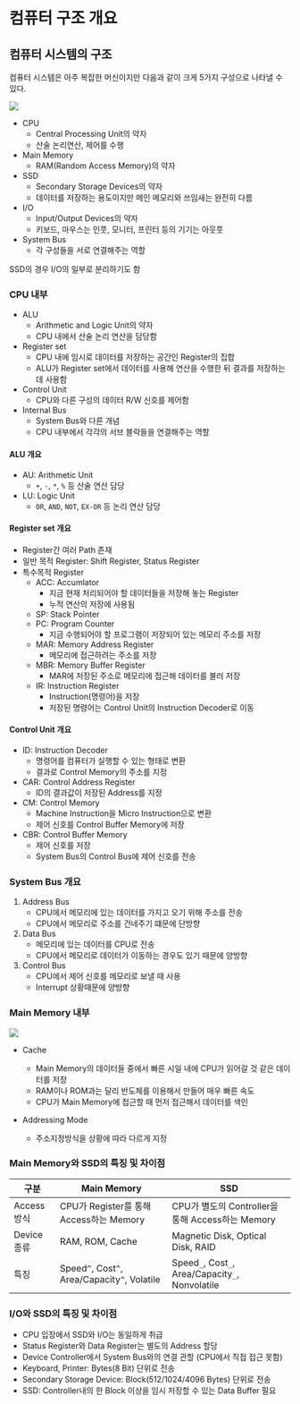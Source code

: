 # 컴퓨터 구조 개요

## 컴퓨터 시스템의 구조

컴퓨터 시스템은 아주 복잡한 머신이지만 다음과 같이 크게 5가지 구성으로 나타낼 수 있다.

![](../resources/cs-1.png)

* CPU
    * Central Processing Unit의 약자
    * 산술 논리연산, 제어를 수행
* Main Memory
    * RAM(Random Access Memory)의 약자
* SSD
    * Secondary Storage Devices의 약자
    * 데이터를 저장하는 용도이지만 메인 메모리와 쓰임새는 완전히 다름
* I/O
    * Input/Output Devices의 약자
    * 키보드, 마우스는 인풋, 모니터, 프린터 등의 기기는 아웃풋
* System Bus
    * 각 구성들을 서로 연결해주는 역할

SSD의 경우 I/O의 일부로 분리하기도 함

### CPU 내부

* ALU
    * Arithmetic and Logic Unit의 약자
    * CPU 내에서 산술 논리 연산을 담당함
* Register set
    * CPU 내에 임시로 데이터를 저장하는 공간인 Register의 집합
    * ALU가 Register set에서 데이터를 사용해 연산을 수행한 뒤 결과를 저장하는데 사용함
* Control Unit
    * CPU와 다른 구성의 데이터 R/W 신호를 제어함
* Internal Bus
    * System Bus와 다른 개념
    * CPU 내부에서 각각의 서브 블락들을 연결해주는 역할

#### ALU 개요

* AU: Arithmetic Unit
    * `+`, `-`, `*`, `%` 등 산술 연산 담당
* LU: Logic Unit
    * `OR`, `AND`, `NOT`, `EX-OR` 등 논리 연산 담당
    
#### Register set 개요

* Register간 여러 Path 존재
* 일반 목적 Register: Shift Register, Status Register
* 특수목적 Register
    * ACC: Accumlator
        * 지금 현재 처리되어야 할 데이터들을 저장해 놓는 Register
        * 누적 연산의 저장에 사용됨
    * SP: Stack Pointer
    * PC: Program Counter
        * 지금 수행되어야 할 프로그램이 저장되어 있는 메모리 주소를 저장
    * MAR: Memory Address Register
        * 메모리에 접근하려는 주소를 저장
    * MBR: Memory Buffer Register
        * MAR에 저장된 주소로 메모리에 접근해 데이터를 불러 저장
    * IR: Instruction Register
        * Instruction(명령어)을 저장
        * 저장된 명령어는 Control Unit의 Instruction Decoder로 이동

#### Control Unit 개요

* ID: Instruction Decoder
    * 명령어를 컴퓨터가 실행할 수 있는 형태로 변환
    * 결과로 Control Memory의 주소를 지정
* CAR: Control Address Register
    * ID의 결과값이 저장된 Address를 지정
* CM: Control Memory
    * Machine Instruction을 Micro Instruction으로 변환
    * 제어 신호를 Control Buffer Memory에 저장
* CBR: Control Buffer Memory
    * 제어 신호를 저장
    * System Bus의 Control Bus에 제어 신호를 전송

### System Bus 개요

1. Address Bus
    * CPU에서 메모리에 있는 데이터를 가지고 오기 위해 주소를 전송
    * CPU에서 메모리로 주소를 건네주기 떄문에 단방향
2. Data Bus
    * 메모리에 있는 데이터를 CPU로 전송
    * CPU에서 메모리로 데이터가 이동하는 경우도 있기 때문에 양방향
2. Control Bus
    * CPU에서 제어 신호를 메모리로 보낼 때 사용
    * Interrupt 상황때문에 양방향

### Main Memory 내부

![](../resources/cs-2.png)

* Cache
    * Main Memory의 데이터들 중에서 빠른 시일 내에 CPU가 읽어갈 것 같은 데이터를 저장
    * RAM이나 ROM과는 달리 반도체를 이용해서 만들어 매우 빠른 속도
    * CPU가 Main Memory에 접근할 때 먼저 접근해서 데이터를 색인

* Addressing Mode
    * 주소지정방식을 상황에 따라 다르게 지정

### Main Memory와 SSD의 특징 및 차이점

 구분 | Main Memory | SSD
 -----|-------------|-----
 Access 방식 | CPU가 Register를 통해 Access하는 Memory | CPU가 별도의 Controller을 통해 Access하는 Memory
 Device 종류 | RAM, ROM, Cache | Magnetic Disk, Optical Disk, RAID
 특징 | Speed`^`, Cost`^`, Area/Capacity`^`, Volatile | Speed`_`, Cost`_`, Area/Capacity`_`, Nonvolatile

### I/O와 SSD의 특징 및 차이점

* CPU 입장에서 SSD와 I/O는 동일하게 취급
* Status Register와 Data Register는 별도의 Address 할당
* Device Controller에서 System Bus와의 연결 관할 (CPU에서 직접 접근 못함)
* Keyboard, Printer: Bytes(8 Bit) 단위로 전송
* Secondary Storage Device: Block(512/1024/4096 Bytes) 단위로 전송
* SSD: Controller내의 한 Block 이상을 임시 저장할 수 있는 Data Buffer 필요